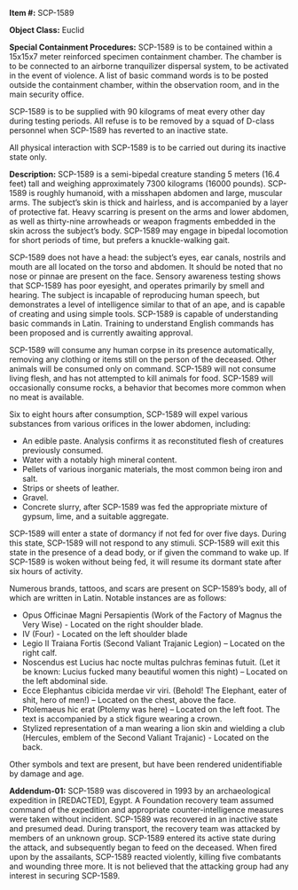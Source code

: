 **Item #:** SCP-1589

**Object Class:** Euclid

**Special Containment Procedures:** SCP-1589 is to be contained within a 15x15x7 meter reinforced specimen containment chamber. The chamber is to be connected to an airborne tranquilizer dispersal system, to be activated in the event of violence. A list of basic command words is to be posted outside the containment chamber, within the observation room, and in the main security office.

SCP-1589 is to be supplied with 90 kilograms of meat every other day during testing periods. All refuse is to be removed by a squad of D-class personnel when SCP-1589 has reverted to an inactive state.

All physical interaction with SCP-1589 is to be carried out during its inactive state only.

**Description:** SCP-1589 is a semi-bipedal creature standing 5 meters (16.4 feet) tall and weighing approximately 7300 kilograms (16000 pounds). SCP-1589 is roughly humanoid, with a misshapen abdomen and large, muscular arms. The subject’s skin is thick and hairless, and is accompanied by a layer of protective fat. Heavy scarring is present on the arms and lower abdomen, as well as thirty-nine arrowheads or weapon fragments embedded in the skin across the subject’s body. SCP-1589 may engage in bipedal locomotion for short periods of time, but prefers a knuckle-walking gait.

SCP-1589 does not have a head: the subject’s eyes, ear canals, nostrils and mouth are all located on the torso and abdomen. It should be noted that no nose or pinnae are present on the face. Sensory awareness testing shows that SCP-1589 has poor eyesight, and operates primarily by smell and hearing. The subject is incapable of reproducing human speech, but demonstrates a level of intelligence similar to that of an ape, and is capable of creating and using simple tools. SCP-1589 is capable of understanding basic commands in Latin. Training to understand English commands has been proposed and is currently awaiting approval.

SCP-1589 will consume any human corpse in its presence automatically, removing any clothing or items still on the person of the deceased. Other animals will be consumed only on command. SCP-1589 will not consume living flesh, and has not attempted to kill animals for food. SCP-1589 will occasionally consume rocks, a behavior that becomes more common when no meat is available.

Six to eight hours after consumption, SCP-1589 will expel various substances from various orifices in the lower abdomen, including:

*   An edible paste. Analysis confirms it as reconstituted flesh of creatures previously consumed.
*   Water with a notably high mineral content.
*   Pellets of various inorganic materials, the most common being iron and salt.
*   Strips or sheets of leather.
*   Gravel.
*   Concrete slurry, after SCP-1589 was fed the appropriate mixture of gypsum, lime, and a suitable aggregate.

SCP-1589 will enter a state of dormancy if not fed for over five days. During this state, SCP-1589 will not respond to any stimuli. SCP-1589 will exit this state in the presence of a dead body, or if given the command to wake up. If SCP-1589 is woken without being fed, it will resume its dormant state after six hours of activity.

Numerous brands, tattoos, and scars are present on SCP-1589’s body, all of which are written in Latin. Notable instances are as follows:

*   Opus Officinae Magni Persapientis (Work of the Factory of Magnus the Very Wise) - Located on the right shoulder blade.
*   IV (Four) - Located on the left shoulder blade
*   Legio II Traiana Fortis (Second Valiant Trajanic Legion) – Located on the right calf.
*   Noscendus est Lucius hac nocte multas pulchras feminas futuit. (Let it be known: Lucius fucked many beautiful women this night) – Located on the left abdominal side.
*   Ecce Elephantus cibicida merdae vir viri. (Behold! The Elephant, eater of shit, hero of men!) – Located on the chest, above the face.
*   Ptolemaeus hic erat (Ptolemy was here) – Located on the left foot. The text is accompanied by a stick figure wearing a crown.
*   Stylized representation of a man wearing a lion skin and wielding a club (Hercules, emblem of the Second Valiant Trajanic) - Located on the back.

Other symbols and text are present, but have been rendered unidentifiable by damage and age.

**Addendum-01:** SCP-1589 was discovered in 1993 by an archaeological expedition in \[REDACTED\], Egypt. A Foundation recovery team assumed command of the expedition and appropriate counter-intelligence measures were taken without incident. SCP-1589 was recovered in an inactive state and presumed dead. During transport, the recovery team was attacked by members of an unknown group. SCP-1589 entered its active state during the attack, and subsequently began to feed on the deceased. When fired upon by the assailants, SCP-1589 reacted violently, killing five combatants and wounding three more. It is not believed that the attacking group had any interest in securing SCP-1589.